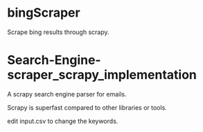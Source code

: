 
# bingScraper
Scrape bing results through scrapy.

# Search-Engine-scraper_scrapy_implementation
A scrapy search engine parser for emails.

Scrapy is superfast compared to other libraries or tools.

edit input.csv to change the keywords.

